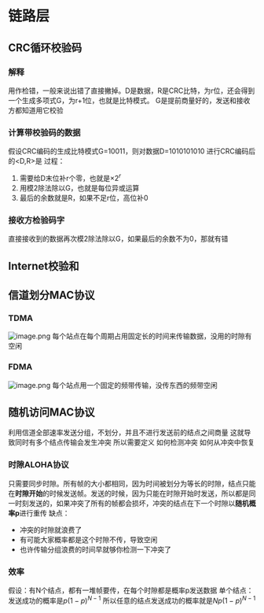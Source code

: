 # 链路层
## CRC循环校验码
### 解释
用作检错，一般来说出错了直接撇掉。D是数据，R是CRC比特，为r位，还会得到一个生成多项式G，为r+1位，也就是比特模式。
G是提前商量好的，发送和接收方都知道用它校验
### 计算带校验码的数据
假设CRC编码的生成比特模式G=10011，则对数据D=1010101010
进行CRC编码后的<D,R>是
过程：
1. 需要给D末位补r个零，也就是$×2^r$
2. 用模2除法除以G，也就是每位异或运算
3. 最后的余数就是R，如果不足r位，高位补0
### 接收方检验码字
直接接收到的数据再次模2除法除以G，如果最后的余数不为0，那就有错
## Internet校验和
## 信道划分MAC协议
### TDMA
![image.png](https://s2.loli.net/2024/11/23/b4528olRZWOGjUn.png)
每个站点在每个周期占用固定长的时间来传输数据，没用的时隙有空闲
### FDMA
![image.png](https://s2.loli.net/2024/11/23/xoJWg4eT9ZVSz36.png)
每个站点用一个固定的频带传输，没传东西的频带空闲
## 随机访问MAC协议
利用信道全部速率发送分组，不划分，并且不进行发送前的结点之间商量
这就导致同时有多个结点传输会发生冲突
所以需要定义 如何检测冲突 如何从冲突中恢复
### 时隙ALOHA协议
只需要同步时隙。所有帧的大小都相同，因为时间被划分为等长的时隙，结点只能在**时隙开始**的时候发送帧。发送的时候，因为只能在时隙开始时发送，所以都是同一时刻发送的，如果冲突了所有的帧都会损坏，冲突的结点在下一个时隙以**随机概率p**进行重传
缺点：
- 冲突的时隙就浪费了
- 有可能大家概率都是这个时隙不传，导致空闲
- 也许传输分组浪费的时间早就够你检测一下冲突了
### 效率
假设：有N个结点，都有一堆帧要传，在每个时隙都是概率p发送数据
单个结点：发送成功的概率是$p(1-p)^{N-1}$
所以任意的结点发送成功的概率就是$Np(1-p)^{N-1}$